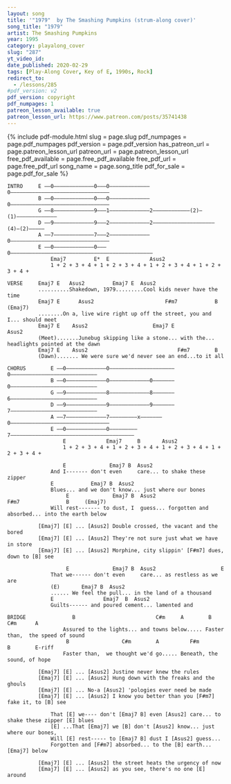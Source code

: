 ```yaml
---
layout: song
title: '"1979"  by The Smashing Pumpkins (strum-along cover)'
song_title: "1979"
artist: The Smashing Pumpkins
year: 1995
category: playalong_cover
slug: "287"
yt_video_id: 
date_published: 2020-02-29
tags: [Play-Along Cover, Key of E, 1990s, Rock]
redirect_to:
  - /lessons/285
#pdf_version: v2
pdf_version: copyright
pdf_numpages: 1
patreon_lesson_available: true
patreon_lesson_url: https://www.patreon.com/posts/35741438
---
```


{% include pdf-module.html slug = page.slug pdf_numpages = page.pdf_numpages pdf_version = page.pdf_version has_patreon_url = page.patreon_lesson_url patreon_url = page.patreon_lesson_url free_pdf_available = page.free_pdf_available free_pdf_url = page.free_pdf_url song_name = page.song_title pdf_for_sale = page.pdf_for_sale %}

<!-- patreon_lesson_available: true
patreon_lesson_url: https://www.patreon.com/posts/34261805 -->


    INTRO     E ––0–––––––––––––0–––0–––––––––––––0––––––––––––––––––––––––––––––––
              B ––0–––––––––––––0–––0–––––––––––––0––––––––––––––––––––––––––––––––
              G ––8–––––––––––––9–––1–––––––––––––2––––––––––––(2)–(1)–––––––––––––
              D ––9–––––––––––––9–––2–––––––––––––2––––––––––––––––––––(4)–(2)–––––
              A ––7–––––––––––––7–––2–––––––––––––0––––––––––––––––––––––––––––––––
              E ––0–––––––––––––0–––0––––––––––––––––––––––––––––––––––––––––––––––
                  Emaj7         E*  E             Asus2
                  1 + 2 + 3 + 4 + 1 + 2 + 3 + 4 + 1 + 2 + 3 + 4 + 1 + 2 + 3 + 4 +

    VERSE     Emaj7 E   Asus2         Emaj7 E  Asus2
              ..........Shakedown, 1979.........Cool kids never have the time
              Emaj7 E      Asus2                       F#m7            B            (Emaj7)
              ........On a, live wire right up off the street, you and I... should meet
              Emaj7 E    Asus2                     Emaj7 E             Asus2
              (Meet).......Junebug skipping like a stone... with the... headlights pointed at the dawn
              Emaj7 E    Asus2                             F#m7        B
              (Dawn)....... We were sure we'd never see an end...to it all

    CHORUS        E ––0–––––––––––––0–––––––––––––––––––––0––––––––––––––––––––––––––––
                  B ––0–––––––––––––0–––––––––––––0–––––––0––––––––––––––––––––––––––––
                  G ––9–––––––––––––8–––––––––––––8–––––––6––––––––––––––––––––––––––––
                  D ––9–––––––––––––9–––––––––––––9–––––––7––––––––––––––––––––––––––––
                  A ––7–––––––––––––7–––––––––x–––––––0––––––––––––––––––––––––––––––––
                  E ––0–––––––––––––0–––––––––7––––––––––––––––––––––––––––––––––––––––
                      E             Emaj7     B       Asus2
                      1 + 2 + 3 + 4 + 1 + 2 + 3 + 4 + 1 + 2 + 3 + 4 + 1 + 2 + 3 + 4 +

                      E              Emaj7 B  Asus2
                  And I------- don't even     care... to shake these zipper
                  E            Emaj7 B  Asus2
                  Blues... and we don't know... just where our bones
                       E              Emaj7 B  Asus2                    F#m7               B     (Emaj7)
                  Will rest------- to dust, I  guess... forgotten and absorbed... into the earth below

              [Emaj7] [E] ... [Asus2] Double crossed, the vacant and the bored
              [Emaj7] [E] ... [Asus2] They're not sure just what we have in store
              [Emaj7] [E] ... [Asus2] Morphine, city slippin' [F#m7] dues, down to [B] see

                       E              Emaj7 B  Asus2                     E
                  That we------ don't even     care... as restless as we are
                  (E)       Emaj7 B  Asus2
                  ...... We feel the pull... in the land of a thousand
                  E                Emaj7  B  Asus2
                  Guilts------ and poured cement... lamented and

    BRIDGE               B                          C#m     A        B                 C#m      A    
                      Assured to the lights... and towns below..... Faster than,  the speed of sound  
                       B                 C#m        A          F#m         B        E-riff
                      Faster than,  we thought we'd go..... Beneath, the sound, of hope

              [Emaj7] [E] ... [Asus2] Justine never knew the rules
              [Emaj7] [E] ... [Asus2] Hung down with the freaks and the ghouls
              [Emaj7] [E] ... No-a [Asus2] 'pologies ever need be made
              [Emaj7] [E] ... [Asus2] I know you better than you [F#m7] fake it, to [B] see

                  That [E] we---- don't [Emaj7 B] even [Asus2] care... to shake these zipper [E] blues
                  [E] ...That [Emaj7] we [B] don't [Asus2] know... just where our bones,
                  Will [E] rest----- to [Emaj7 B] dust I [Asus2] guess...
                  Forgotten and [F#m7] absorbed... to the [B] earth... [Emaj7] below

              [Emaj7] [E] ... [Asus2] the street heats the urgency of now
              [Emaj7] [E] ... [Asus2] as you see, there's no one [E] around


<!-- 1 + 2 + 3 + 4 + 1 + 2 + 3 + 4 +
D   D   D U D U   U D   D U D
    >       >       >       > -->
